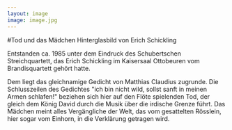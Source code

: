 ```yaml
---
layout: image
image: image.jpg
---
```


\#Tod und das Mädchen
Hinterglasbild von Erich Schickling

Entstanden ca. 1985 unter dem Eindruck des Schubertschen Streichquartett, das Erich Schickling im Kaisersaal Ottobeuren vom Brandisquartett gehört hatte.

Dem liegt das gleichnamige Gedicht von Matthias Claudius zugrunde. Die Schlusszeilen des Gedichtes 
"ich bin nicht wild, sollst sanft in meinen Armen schlafen!" beziehen sich hier auf den Flöte spielenden Tod, der gleich dem König David durch die Musik über die irdische Grenze führt.
Das Mädchen meint alles Vergängliche der Welt, das vom gesattelten Rösslein, hier sogar vom Einhorn, in die Verklärung getragen wird.
